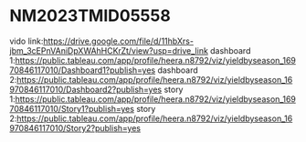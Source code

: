 # NM2023TMID05558
vido link:https://drive.google.com/file/d/11hbXrs-jbm_3cEPnVAniDpXWAhHCKrZt/view?usp=drive_link
dashboard 1:https://public.tableau.com/app/profile/heera.n8792/viz/yieldbyseason_16970846117010/Dashboard1?publish=yes
dashboard 2:https://public.tableau.com/app/profile/heera.n8792/viz/yieldbyseason_16970846117010/Dashboard2?publish=yes
story 1:https://public.tableau.com/app/profile/heera.n8792/viz/yieldbyseason_16970846117010/Story1?publish=yes
story 2:https://public.tableau.com/app/profile/heera.n8792/viz/yieldbyseason_16970846117010/Story2?publish=yes
